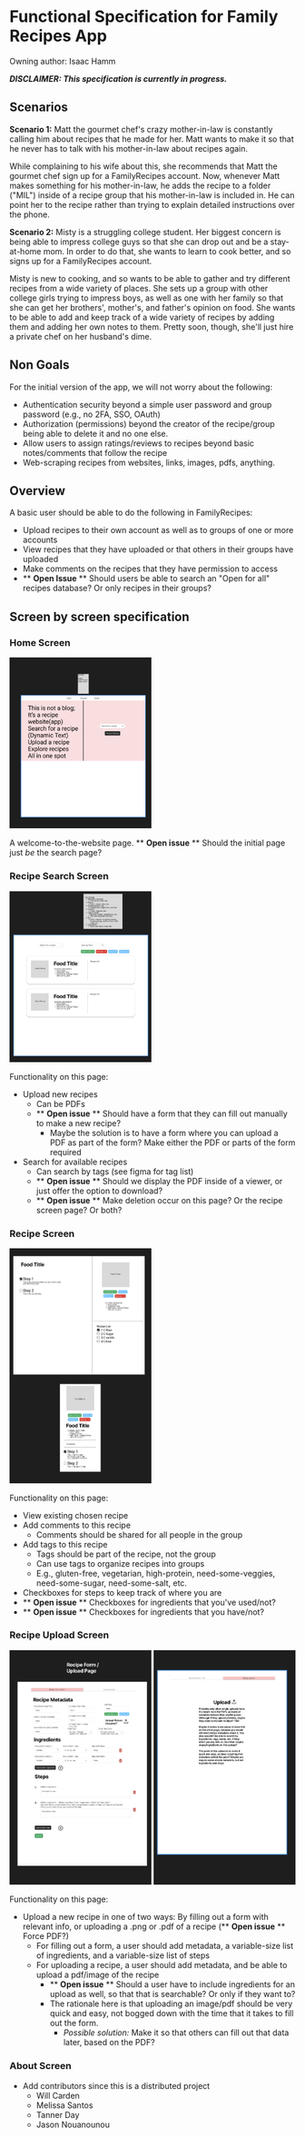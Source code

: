 # Functional Specification for Family Recipes App

Owning author: Isaac Hamm

***DISCLAIMER: This specification is currently in progress.***

## Scenarios

**Scenario 1:** Matt the gourmet chef's crazy mother-in-law is constantly calling him about recipes that he made for her. Matt wants to make it so that he never has to talk with his mother-in-law about recipes again.

While complaining to his wife about this, she recommends that Matt the gourmet chef sign up for a FamilyRecipes account. Now, whenever Matt makes something for his mother-in-law, he adds the recipe to a folder ("MIL") inside of a recipe group that his mother-in-law is included in. He can point her to the recipe rather than trying to explain detailed instructions over the phone.

**Scenario 2:** Misty is a struggling college student. Her biggest concern is being able to impress college guys so that she can drop out and be a stay-at-home mom. In order to do that, she wants to learn to cook better, and so signs up for a FamilyRecipes account.

Misty is new to cooking, and so wants to be able to gather and try different recipes from a wide variety of places. She sets up a group with other college girls trying to impress boys, as well as one with her family so that she can get her brothers', mother's, and father's opinion on food. She wants to be able to add and keep track of a wide variety of recipes by adding them and adding her own notes to them. Pretty soon, though, she'll just hire a private chef on her husband's dime.

## Non Goals
For the initial version of the app, we will not worry about the following:

- Authentication security beyond a simple user password and group password (e.g., no 2FA, SSO, OAuth)
- Authorization (permissions) beyond the creator of the recipe/group being able to delete it and no one else.
- Allow users to assign ratings/reviews to recipes beyond basic notes/comments that follow the recipe
- Web-scraping recipes from websites, links, images, pdfs, anything.

## Overview

A basic user should be able to do the following in FamilyRecipes:
- Upload recipes to their own account as well as to groups of one or more accounts
- View recipes that they have uploaded or that others in their groups have uploaded
- Make comments on the recipes that they have permission to access
- ** **Open Issue** ** Should users be able to search an "Open for all" recipes database? Or only recipes in their groups?

## Screen by screen specification

### Home Screen

<img src="./images/home_page.png" alt="Home Page" width=250 />

A welcome-to-the-website page.
** **Open issue** ** Should the initial page just *be* the search page?

### Recipe Search Screen

<img src="./images/recipe_search.png" alt="Recipe Search" width=250 />

Functionality on this page:
- Upload new recipes
	- Can be PDFs
	- ** **Open issue** ** Should have a form that they can fill out manually to make a new recipe?
		- Maybe the solution is to have a form where you can upload a PDF as part of the form? Make either the PDF or parts of the form required
- Search for available recipes
	- Can search by tags (see figma for tag list)
	- ** **Open issue** ** Should we display the PDF inside of a viewer, or just offer the option to download?
	- ** **Open issue** ** Make deletion occur on this page? Or the recipe screen page? Or both?

### Recipe Screen

<img src="./images/recipe_page.png" alt="Recipe Page" width=250 />

Functionality on this page:
- View existing chosen recipe
- Add comments to this recipe
	- Comments should be shared for all people in the group
- Add tags to this recipe
	- Tags should be part of the recipe, not the group
	- Can use tags to organize recipes into groups
	- E.g., gluten-free, vegetarian, high-protein, need-some-veggies, need-some-sugar, need-some-salt, etc.
- Checkboxes for steps to keep track of where you are
- ** **Open issue** ** Checkboxes for ingredients that you've used/not?
- ** **Open issue** ** Checkboxes for ingredients that you have/not?

### Recipe Upload Screen

<img src="./images/recipe_form.png" alt="Recipe Form" width=250 />
<img src="./images/recipe_upload.png" alt="Recipe Upload" width=250 />

Functionality on this page:
- Upload a new recipe in one of two ways: By filling out a form with relevant info, or uploading a .png or .pdf of a recipe (** **Open issue** ** Force PDF?)
	- For filling out a form, a user should add metadata, a variable-size list of ingredients, and a variable-size list of steps
	- For uploading a recipe, a user should add metadata, and be able to upload a pdf/image of the recipe
		- ** **Open issue** ** Should a user have to include ingredients for an upload as well, so that that is searchable? Or only if they want to?
		- The rationale here is that uploading an image/pdf should be very quick and easy, not bogged down with the time that it takes to fill out the form.
			- *Possible solution:* Make it so that others can fill out that data later, based on the PDF?

### About Screen

- Add contributors since this is a distributed project
	- Will Carden
	- Melissa Santos
	- Tanner Day
	- Jason Nouanounou